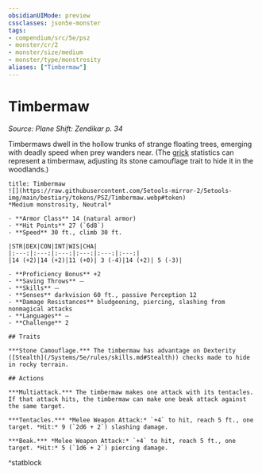 ```yaml
---
obsidianUIMode: preview
cssclasses: json5e-monster
tags:
- compendium/src/5e/psz
- monster/cr/2
- monster/size/medium
- monster/type/monstrosity
aliases: ["Timbermaw"]
---
```

# Timbermaw
*Source: Plane Shift: Zendikar p. 34*  

Timbermaws dwell in the hollow trunks of strange floating trees, emerging with deadly speed when prey wanders near. (The [grick](/Systems/5e/bestiary/monstrosity/grick.md) statistics can represent a timbermaw, adjusting its stone camouflage trait to hide it in the woodlands.)

```ad-statblock
title: Timbermaw
![](https://raw.githubusercontent.com/5etools-mirror-2/5etools-img/main/bestiary/tokens/PSZ/Timbermaw.webp#token)
*Medium monstrosity, Neutral*

- **Armor Class** 14 (natural armor)
- **Hit Points** 27 (`6d8`)
- **Speed** 30 ft., climb 30 ft.

|STR|DEX|CON|INT|WIS|CHA|
|:---:|:---:|:---:|:---:|:---:|:---:|
|14 (+2)|14 (+2)|11 (+0)| 3 (-4)|14 (+2)| 5 (-3)|

- **Proficiency Bonus** +2
- **Saving Throws** ⏤
- **Skills** ⏤
- **Senses** darkvision 60 ft., passive Perception 12
- **Damage Resistances** bludgeoning, piercing, slashing from nonmagical attacks
- **Languages** —
- **Challenge** 2

## Traits

***Stone Camouflage.*** The timbermaw has advantage on Dexterity ([Stealth](/Systems/5e/rules/skills.md#Stealth)) checks made to hide in rocky terrain.

## Actions

***Multiattack.*** The timbermaw makes one attack with its tentacles. If that attack hits, the timbermaw can make one beak attack against the same target.

***Tentacles.*** *Melee Weapon Attack:* `+4` to hit, reach 5 ft., one target. *Hit:* 9 (`2d6 + 2`) slashing damage.

***Beak.*** *Melee Weapon Attack:* `+4` to hit, reach 5 ft., one target. *Hit:* 5 (`1d6 + 2`) piercing damage.
```
^statblock